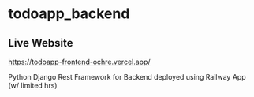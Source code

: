 # todoapp_backend
 
## Live Website 
https://todoapp-frontend-ochre.vercel.app/

Python Django Rest Framework for Backend deployed using Railway App (w/ limited hrs)

